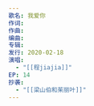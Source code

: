 ```yaml
---
歌名: 我爱你
作词: 
作曲: 
编曲: 
专辑: 
发行: 2020-02-18
演唱:
  - "[[程jiajia]]"
EP: 14
抄袭:
  - "[[梁山伯和茱丽叶]]"
---
```

